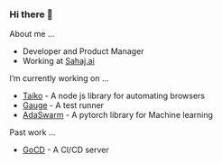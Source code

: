 ### Hi there 👋

About me ...

* Developer and Product Manager
* Working at [Sahaj.ai](https://sahaj.ai)

I’m currently working on ...

* [Taiko](https://taiko.dev) - A node js library for automating browsers
* [Gauge](https://gauge.org) - A test runner
* [AdaSwarm](https://github.com/AdaSwarm/AdaSwarm) - A pytorch library for Machine learning

Past work ...

* [GoCD](https://gocd.org) - A CI/CD server

<!--
**zabil/zabil** is a ✨ _special_ ✨ repository because its `README.md` (this file) appears on your GitHub profile.

Here are some ideas to get you started:

- 🔭 I’m currently working on ...
- 🌱 I’m currently learning ...
- 👯 I’m looking to collaborate on ...
- 🤔 I’m looking for help with ...
- 💬 Ask me about ...
- 📫 How to reach me: ...
- 😄 Pronouns: ...
- ⚡ Fun fact: ...
-->
